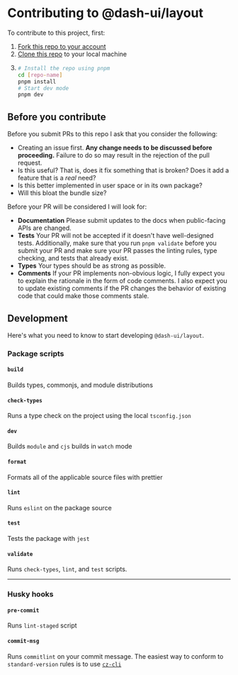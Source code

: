 # Contributing to @dash-ui/layout

To contribute to this project, first:

1. [Fork this repo to your account](https://docs.github.com/en/github/getting-started-with-github/fork-a-repo)
2. [Clone this repo](https://docs.github.com/en/github/creating-cloning-and-archiving-repositories/cloning-a-repository) to your local machine
3. ```sh
   # Install the repo using pnpm
   cd [repo-name]
   pnpm install
   # Start dev mode
   pnpm dev
   ```

## Before you contribute

Before you submit PRs to this repo I ask that you consider the following:

- Creating an issue first. **Any change needs to be discussed before proceeding.** Failure to do so may result in the rejection of the pull request.
- Is this useful? That is, does it fix something that is broken? Does it add a feature that is a _real_ need?
- Is this better implemented in user space or in its own package?
- Will this bloat the bundle size?

Before your PR will be considered I will look for:

- **Documentation** Please submit updates to the docs when public-facing APIs are changed.
- **Tests** Your PR will not be accepted if it doesn't have well-designed tests. Additionally, make sure
  that you run `pnpm validate` before you submit your PR and make sure your PR passes the linting rules,
  type checking, and tests that already exist.
- **Types** Your types should be as strong as possible.
- **Comments** If your PR implements non-obvious logic, I fully expect you to explain the rationale in
  the form of code comments. I also expect you to update existing comments if the PR changes the behavior
  of existing code that could make those comments stale.

## Development

Here's what you need to know to start developing `@dash-ui/layout`.

### Package scripts

#### `build`

Builds types, commonjs, and module distributions

#### `check-types`

Runs a type check on the project using the local `tsconfig.json`

#### `dev`

Builds `module` and `cjs` builds in `watch` mode

#### `format`

Formats all of the applicable source files with prettier

#### `lint`

Runs `eslint` on the package source

#### `test`

Tests the package with `jest`

#### `validate`

Runs `check-types`, `lint`, and `test` scripts.

---

### Husky hooks

#### `pre-commit`

Runs `lint-staged` script

#### `commit-msg`

Runs `commitlint` on your commit message. The easiest way
to conform to `standard-version` rules is to use [`cz-cli`](https://github.com/commitizen/cz-cli)
